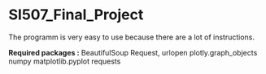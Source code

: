 # SI507_Final_Project

The programm is very easy to use because there are a lot of instructions.

**Required packages :**
  BeautifulSoup
  Request, urlopen
  plotly.graph_objects
  numpy
  matplotlib.pyplot
  requests
